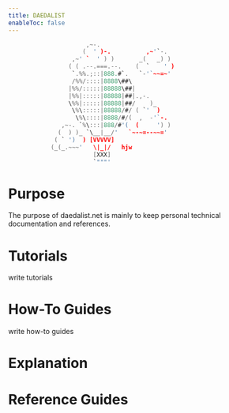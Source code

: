 ```yaml
---
title: DAEDALIST
enableToc: false
---
```


```c
                      ,~-.
                     (  ' )-.          ,~'`-.
                  ,~' `  ' ) )       _(   _) )
                 ( ( .--.===.--.    (  `    ' )
                  `.%%.;::|888.#`.   `-'`~~=~'
                  /%%/::::|8888\##\
                 |%%/:::::|88888\##|
                 |%%|:::::|88888|##|.,-.
                 \%%|:::::|88888|##/    )_
                  \%\:::::|88888/#/ ( `'  )
                   \%\::::|8888/#/(  ,  -'`-.
               ,~-. `%\:::|888/#'(  (     ') )
              (  ) )_ `\__|__/'   `~-~=--~~='
             ( ` ')  ) [VVVVV]
            (_(_.~~~'   \|_|/   hjw
                        [XXX]
                        `"""'
```

# Purpose
The purpose of daedalist.net is mainly to keep personal technical documentation and references.

# Tutorials
write tutorials
# How-To Guides
write how-to guides
# Explanation
# Reference Guides
